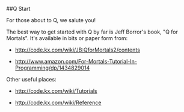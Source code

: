 ﻿##Q Start

For those about to Q, we salute you!

The best way to get started with Q by far is Jeff Borror's book, "Q for Mortals".  It's available in bits or paper form from:

* http://code.kx.com/wiki/JB:QforMortals2/contents

* http://www.amazon.com/For-Mortals-Tutorial-In-Programming/dp/1434829014

Other useful places:

* http://code.kx.com/wiki/Tutorials

* http://code.kx.com/wiki/Reference

